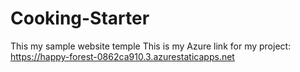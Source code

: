 # Cooking-Starter
This my sample website temple
This is my Azure link for my project: https://happy-forest-0862ca910.3.azurestaticapps.net
